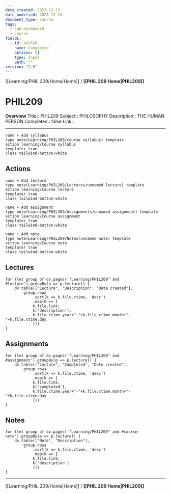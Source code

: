 ```yaml
---
date_created: 2023-12-13
date_modified: 2023-12-13
document_type: course
tags:
  - sub-dashboard
  - course
fields:
  - id: oxHFGR
    name: Completed
    options: []
    type: Input
    path: ""
version: "2.0"
---
```

[[Learning/PHIL 209/Home|Home]] / **[[PHIL 209 Home|PHIL209]]**
# PHIL209
**Overview**
Title:: PHIL209
Subject:: PHILOSOPHY
Description:: THE HUMAN PERSON
Completed:: false
Link:: 

***
```button
name + Add syllabus
type note(Learning/PHIL209/course syllabus) template
action learning/Course syllabus
templater true
class tailwind-button-white
```
## Actions
```button
name + Add lecture
type note(Learning/PHIL209/Lectures/unnamed lecture) template
action learning/Course lecture
templater true
class tailwind-button-white
```

```button
name + Add assignment
type note(Learning/PHIL209/Assignments/unnamed assignment) template
action learning/Course assignment
templater true
class tailwind-button-white
```

```button
name + Add note
type note(Learning/PHIL209/Notes/unnamed note) template
action learning/Course note
templater true
class tailwind-button-white
```


## Lectures
```dataviewjs
for (let group of dv.pages('"Learning/PHIL209" and #lecture').groupBy(p => p.lecture)) {
	dv.table(["Lecture", "Description", "Date created"], 
		group.rows 
			.sort(k => k.file.ctime, 'desc')
			.map(k => [
			k.file.link, 
			k['description'],
			k.file.ctime.year+"-"+k.file.ctime.month+"-"+k.file.ctime.day
			]))
}
```


## Assignments

```dataviewjs
for (let group of dv.pages('"Learning/PHIL209" and #assignment').groupBy(p => p.lecture)) {
	dv.table(["Lecture", "Completed", "Date created"], 
		group.rows 
			.sort(k => k.file.ctime, 'desc')
			.map(k => [
			k.file.link, 
			k['completed'],
			k.file.ctime.year+"-"+k.file.ctime.month+"-"+k.file.ctime.day
			]))
}
```


## Notes
```dataviewjs
for (let group of dv.pages('"Learning/PHIL209" and #course-note').groupBy(p => p.lecture)) {
	dv.table(["Note", "Description"], 
		group.rows 
			.sort(k => k.file.ctime, 'desc')
			.map(k => [
			k.file.link, 
			k['description']
			]))
}
```


---
[[Learning/PHIL 209/Home|Home]] / **[[PHIL 209 Home|PHIL209]]**